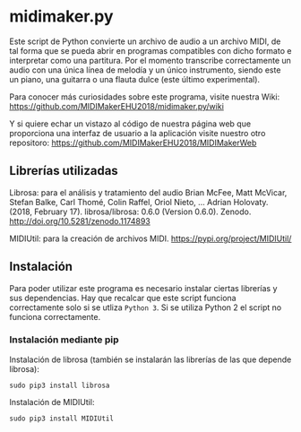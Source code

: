 # midimaker.py
Este script de Python convierte un archivo de audio a un archivo MIDI, de tal forma que se pueda abrir en programas compatibles con dicho formato e interpretar como una partitura. Por el momento transcribe correctamente un audio con una única línea de melodía y un único instrumento, siendo este un piano, una guitarra o una flauta dulce (este último experimental).

Para conocer más curiosidades sobre este programa, visite nuestra Wiki: https://github.com/MIDIMakerEHU2018/midimaker.py/wiki

Y si quiere echar un vistazo al código de nuestra página web que proporciona una interfaz de usuario a la aplicación visite nuestro otro repositoro: https://github.com/MIDIMakerEHU2018/MIDIMakerWeb

## Librerías utilizadas
Librosa: para el análisis y tratamiento del audio
Brian McFee, Matt McVicar, Stefan Balke, Carl Thomé, Colin Raffel, Oriol Nieto, … Adrian Holovaty. (2018, February 17). librosa/librosa: 0.6.0 (Version 0.6.0). Zenodo. http://doi.org/10.5281/zenodo.1174893

MIDIUtil: para la creación de archivos MIDI.
https://pypi.org/project/MIDIUtil/

## Instalación
Para poder utilizar este programa es necesario instalar ciertas librerías y sus dependencias. Hay que recalcar que este script funciona correctamente solo si se utliza ``` Python 3 ```. Si se utiliza Python 2 el script no funciona correctamente.

### Instalación mediante pip
Instalación de librosa (también se instalarán las librerías de las que depende librosa):

`sudo pip3 install librosa`

Instalación de MIDIUtil:

`sudo pip3 install MIDIUtil`

